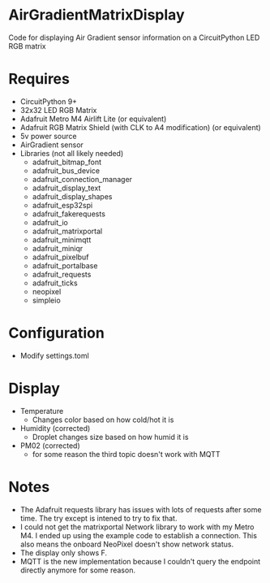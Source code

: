 # AirGradientMatrixDisplay
Code for displaying Air Gradient sensor information on a CircuitPython LED RGB matrix

# Requires
- CircuitPython 9+
- 32x32 LED RGB Matrix
- Adafruit Metro M4 Airlift Lite (or equivalent)
- Adafruit RGB Matrix Shield (with CLK to A4 modification) (or equivalent)
- 5v power source
- AirGradient sensor
- Libraries (not all likely needed)
  - adafruit_bitmap_font
  - adafruit_bus_device
  - adafruit_connection_manager
  - adafruit_display_text
  - adafruit_display_shapes
  - adafruit_esp32spi
  - adafruit_fakerequests
  - adafruit_io
  - adafruit_matrixportal
  - adafruit_minimqtt
  - adafruit_miniqr
  - adafruit_pixelbuf
  - adafruit_portalbase
  - adafruit_requests
  - adafruit_ticks
  - neopixel
  - simpleio

# Configuration
- Modify settings.toml

# Display
- Temperature
  - Changes color based on how cold/hot it is
- Humidity (corrected)
  - Droplet changes size based on how humid it is
- PM02 (corrected)
  - for some reason the third topic doesn't work with MQTT

# Notes
- The Adafruit requests library has issues with lots of requests after some time. The try except is intened to try to fix that.
- I could not get the matrixportal Network library to work with my Metro M4. I ended up using the example code to establish a connection. This also means the onboard NeoPixel doesn't show network status.
- The display only shows F.
- MQTT is the new implementation because I couldn't query the endpoint directly anymore for some reason.
